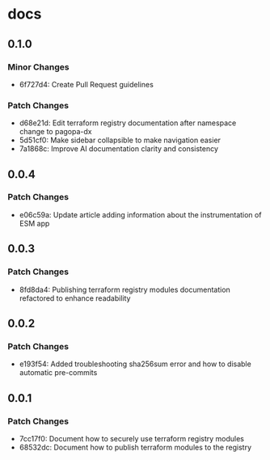 # docs

## 0.1.0

### Minor Changes

- 6f727d4: Create Pull Request guidelines

### Patch Changes

- d68e21d: Edit terraform registry documentation after namespace change to pagopa-dx
- 5d51cf0: Make sidebar collapsible to make navigation easier
- 7a1868c: Improve AI documentation clarity and consistency

## 0.0.4

### Patch Changes

- e06c59a: Update article adding information about the instrumentation of ESM app

## 0.0.3

### Patch Changes

- 8fd8da4: Publishing terraform registry modules documentation refactored to enhance readability

## 0.0.2

### Patch Changes

- e193f54: Added troubleshooting sha256sum error and how to disable automatic pre-commits

## 0.0.1

### Patch Changes

- 7cc17f0: Document how to securely use terraform registry modules
- 68532dc: Document how to publish terraform modules to the registry
